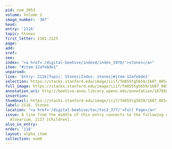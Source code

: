 ```yaml
---
pid: num_3053
volume: Volume 2
image_number: '387'
head:
entry: '2116'
topic: Stones
first_letter: 2101-2125
page:
add:
xref:
see:
index: "<a href='/digital-beehive/index4/index_3970/'>stones</a>"
item: "#item-12afebde1"
unparsed:
line: 'Entry: 2116|Topic: Stones|Index: stones|#item-12afebde1'
selection: https://stacks.stanford.edu/image/iiif/fm855tg5659/1607_0854/340,2283,2825,458/full/0/default.jpg
full_image: https://stacks.stanford.edu/image/iiif/fm855tg5659/1607_0854/full/full/0/default.jpg
annotation_uri: http://beehive-anno.library.upenn.edu/annotation/1679502382692
insertion:
thumbnail: https://stacks.stanford.edu/image/iiif/fm855tg5659/1607_0854/340,2283,600,180/250,/0/default.jpg
label: 2116. Stones
location: "<a href='/digital-beehive/toc/toc2_377/'>Full Page</a>"
issue: A line from the middle of this entry connects to the following entry in the
  Alvearium, 2117 [Children].
also_in_entry:
order: '118'
layout: alpha_item
collection: num9
---
```

